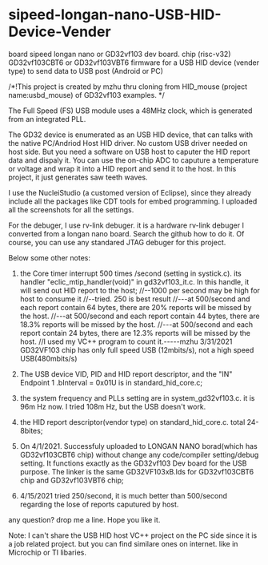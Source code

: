 # sipeed-longan-nano-USB-HID-Device-Vender
board sipeed longan nano or GD32vf103 dev board. chip (risc-v32) GD32vf103CBT6 or GD32vf103VBT6 firmware for a USB HID device (vender type) to send data to USB post (Android or PC)

/*!This project is created by mzhu thru cloning from HID_mouse (project name:usbd_mouse) of GD32vf103 examples.
*/

  The Full Speed (FS) USB module uses a 48MHz clock, which is generated 
from an integrated PLL.

  The GD32 device is enumerated as an USB HID device, that can talks with the native PC/Andriod Host
HID driver. No custom USB driver needed on host side. But you need a software on USB host to caputer the HID report data and dispaly it.
You can use the on-chip ADC to caputure a temperature or voltage and wrap it into a HID report and send it to the host. In this project, it just generates saw teeth waves.


I use the NucleiStudio (a customed version of Eclipse), since they already include all the packages like CDT tools for embed programming. I uploaded all the screenshots for all the settings. 

For the debuger, I use rv-link debuger. it is a hardware rv-link debuger I converted from a longan nano board. Search the github how to do it. Of course, you can use any standared JTAG debuger for this project.

Below some other notes:

1. the Core timer interrupt 500 times /second (setting in systick.c). 
    its handler "eclic_mtip_handler(void)" in gd32vf103_it.c. 
    In this handle, it will send out HID report to the host;
     //--1000 per second may be high for host to consume it
    //--tried. 250 is best result
    //---at 500/second and each report contain 64 bytes,  there are 20% reports will be missed by the host.
    //---at 500/second and each report contain 44 bytes,  there are 18.3% reports will be missed by the host.
    //---at 500/second and each report contain 24 bytes,  there are 12.3% reports will be missed by the host.
    //I used my VC++ program to count it.-----mzhu  3/31/2021
    GD32VF103 chip has only full speed USB (12mbits/s), not a high speed USB(480mbits/s)

2. The USB device VID, PID and HID report descriptor, and the "IN" Endpoint 1 .bInterval  = 0x01U  is in standard_hid_core.c;

3. the system frequency and PLLs setting are in system_gd32vf103.c. it is 96m Hz now. I tried 108m Hz, but the USB doesn't work. 

4. the HID report descriptor(vendor type) on standard_hid_core.c. total 24-8bites;

5. On 4/1/2021. Successfuly uploaded to LONGAN NANO borad(which has GD32vf103CBT6 chip) without change any code/compiler setting/debug setting.
	It functions exactly as the GD32vf103 Dev board for the USB purpose. The linker is the same GD32VF103xB.lds for GD32vf103CBT6 chip and GD32vf103VBT6 chip; 

6. 4/15/2021 tried 250/second, it is much better than 500/second regarding the lose of reports caputured by host.

any question? drop me a line. 
Hope you like it.

Note: I can't share the USB HID host VC++ project on the PC side since it is a job related project. but you can find similare ones on internet. like in Microchip or TI libaries.
		

